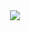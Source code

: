<div align="center"><img style="background: white;" src="https://render.githubusercontent.com/render/math?math=%5Cell%20%3D%20%5Csum_%7Bi%7D%5E%7BN%7D(y_i%20-%20%5Chat%7By%7D_i)%5E2%20-%20%7C%7Cw%7C%7C_2%5E2"></div>
